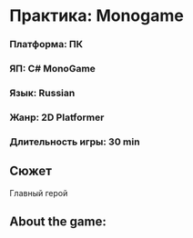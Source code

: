 # Практика: Monogame

### Платформа: **ПК**
### ЯП: **C# MonoGame**
### Язык: **Russian**
### Жанр: **2D Platformer**
### Длительность игры: **30 min**

## Сюжет
Главный герой

## About the game:

